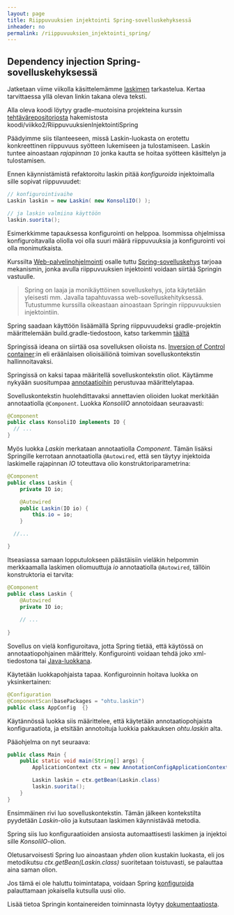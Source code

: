 ```yaml
---
layout: page
title: Riippuvuuksien injektointi Spring-sovelluskehyksessä
inheader: no
permalink: /riippuvuuksien_injektointi_spring/
---
```


## Dependency injection Spring-sovelluskehyksessä

Jatketaan viime viikolla käsittelemämme [laskimen](/riippuvuuksien_injektointi/) tarkastelua. Kertaa tarvittaessa yllä olevan linkin takana oleva teksti.  

Alla oleva koodi löytyy gradle-muotoisina projekteina kurssin [tehtävärepositoriosta](https://github.com/ohjelmistotuotanto-hy/syksy2019) hakemistosta koodi/viikko2/RiippuvuuksienInjektointiSpring

Päädyimme siis tilanteeseen, missä Laskin-luokasta on erotettu konkreettinen riippuvuus syötteen lukemiseen ja tulostamiseen. Laskin tuntee ainoastaan _rajapinnan_ <code>IO</code> jonka kautta se hoitaa syötteen käsittelyn ja tulostamisen. 

Ennen käynnistämistä refaktoroitu laskin pitää _konfiguroida_ injektoimalla sille sopivat riippuvuudet:

``` java
// konfigurointivaihe
Laskin laskin = new Laskin( new KonsoliIO() );

// ja laskin valmiina käyttöön
laskin.suorita();
```

Esimerkkimme tapauksessa konfigurointi on helppoa. Isommissa ohjelmissa konfiguroitavalla oliolla voi olla suuri määrä riippuvuuksia ja konfigurointi voi olla monimutkaista.

Kurssilta [Web-palvelinohjelmointi](https://courses.helsinki.fi/fi/tkt21007) osalle tuttu [Spring-sovelluskehys](http://www.springsource.org/) tarjoaa mekanismin, jonka avulla riippuvuuksien injektointi voidaan siirtää Springin vastuulle. 

> Spring on laaja ja monikäyttöinen sovelluskehys, jota käytetään yleisesti mm. Javalla tapahtuvassa web-sovelluskehityksessä. Tutustumme kurssilla oikeastaan ainoastaan Springin riippuvuuksien injektointiin. 

Spring saadaan käyttöön lisäämällä Spring riippuvuudeksi gradle-projektin määrittelemään build.gradle-tiedostoon, katso tarkemmin [täältä](https://github.com/ohjelmistotuotanto-hy/syksy2019/tree/master/koodi/viikko2/RiippuvuuksienInjektointiSpring)

Springissä ideana on siirtää osa sovelluksen olioista ns. [Inversion of Control container](https://docs.spring.io/spring/docs/5.2.0.RELEASE/spring-framework-reference/core.html#beans-basics):in eli eräänlaisen olioisäiliönä toimivan sovelluskontekstin hallinnoitavaksi. 

Springissä on kaksi tapaa määritellä sovelluskontekstin oliot. Käytämme nykyään suositumpaa  [annotaatioihin](https://docs.spring.io/spring/docs/5.2.0.RELEASE/spring-framework-reference/core.html#beans-annotation-config) perustuvaa määrittelytapaa. 

Sovelluskontekstin huolehdittavaksi annettavien olioiden luokat merkitään annotaatiolla  <code>@Component</code>. Luokka _KonsoliIO_ annotoidaan seuraavasti:

``` java
@Component
public class KonsoliIO implements IO {
  // ...
}
```

Myös luokka _Laskin_ merkataan annotaatiolla _Component_. Tämän lisäksi Springille kerrotaan annotaatiolla <code>@Autowired</code>, että sen täytyy injektoida laskimelle rajapinnan _IO_ toteuttava olio konstruktoriparametrina:

``` java
@Component
public class Laskin {
    private IO io;

    @Autowired
    public Laskin(IO io) {
        this.io = io;
    }

  //...

}
```

Itseasiassa samaan lopputulokseen päästäisiin vieläkin helpommin merkkaamalla laskimen oliomuuttuja _io_ annotaatiolla <code>@Autowired</code>, tällöin konstruktoria ei tarvita:

``` java
@Component
public class Laskin {
    @Autowired
    private IO io;
    
    // ...      
   
}
``` 

Sovellus on vielä konfiguroitava, jotta Spring tietää, että käytössä on annotaatiopohjainen määrittely. Konfigurointi voidaan tehdä joko xml-tiedostona tai [Java-luokkana](https://docs.spring.io/spring/docs/5.2.0.RELEASE/spring-framework-reference/core.html#beans-java). 

Käytetään luokkapohjaista tapaa. Konfiguroinnin hoitava luokka on yksinkertainen:

``` java
@Configuration
@ComponentScan(basePackages = "ohtu.laskin")
public class AppConfig  {}
```

Käytännössä luokka siis määrittelee, että käytetään annotaatiopohjaista konfiguraatiota, ja etsitään annotoituja luokkia pakkauksen _ohtu.laskin_ alta.

Pääohjelma on nyt seuraava:

``` java
public class Main {
    public static void main(String[] args) {
        ApplicationContext ctx = new AnnotationConfigApplicationContext(AppConfig.class);

        Laskin laskin = ctx.getBean(Laskin.class)
        laskin.suorita();
    }
}
```

Ensimmäinen rivi luo sovelluskontekstin. Tämän jälkeen kontekstilta pyydetään _Laskin_-olio ja kutsutaan laskimen käynnistävää metodia. 

Spring siis luo konfiguraatioiden ansiosta automaattisesti laskimen ja injektoi sille _KonsoliIO_-olion. 

Oletusarvoisesti Spring luo ainoastaan _yhden_ olion kustakin luokasta, eli jos metodikutsu _ctx.getBean(Laskin.class)_ suoritetaan toistuvasti, se palauttaa aina saman olion. 

Jos tämä ei ole haluttu toimintatapa, voidaan Spring [konfiguroida](https://docs.spring.io/spring/docs/5.2.0.RELEASE/spring-framework-reference/core.html#beans-scanning-scope-resolver) palauttamaan jokaisella kutsulla uusi olio.

Lisää tietoa Springin kontainereiden toiminnasta löytyy [dokumentaatiosta](https://docs.spring.io/spring/docs/5.2.0.RELEASE/spring-framework-reference/core.html#beans).
